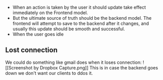 * When an action is taken by the user it should update take effect immediately on the Frontend model.
* But the ultimate source of truth should be the backend model. The frontend will attempt to save to the backend after it changes, and usually this update should be smooth and successful.
* When the user goes idle

## Lost connection
We could do something like gmail does when it loses connection:
![[Screenshot by Dropbox Capture.png]]
This is in case the backend goes down we don't want our clients to ddos it.